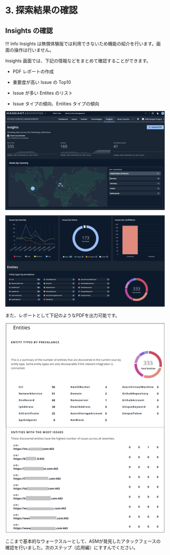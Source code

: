 # 3. 探索結果の確認

## Insights の確認

!!! Info
    Insights は無償体験版では利用できないため機能の紹介を行います。画面の操作は行いません。

Insights 画面では、下記の情報などをまとめて確認することができます。

- PDF レポートの作成

- 重要度が高い Issue の Top10 

- Issue が多い Entites のリスト

- Issue タイプの傾向、Entities タイプの傾向

![](images/2022-08-10-12-08-15-image.png)

![](images/2022-08-10-12-08-37-image.png)

また、レポートとして下記のようなPDFを出力可能です。

![](images/2022-08-10-12-10-20-image.png)

ここまで基本的なウォークスルーとして、ASMが発見したアタックフェースの確認を行いました。次のステップ（応用編）にすすんでください。
